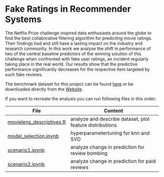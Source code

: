 # Fake Ratings in Recommender Systems

The Netflix Prize challenge inspired data enthusiasts around the globe to find the best collaborative filtering algorithm for predicting movie ratings.  Their findings had and still have a lasting impact on the industry and research community.  In this work we analyse the shift in performance of two of the central baseline predictors of the winning solution of this challenge when confronted with fake user ratings,  an incident regularly taking place in the real world.  Our results show that the predictive performance significantly decreases for the respective item targeted by such fake reviews.

The benchmark dataset for this project can be found [here](data/ml-100k/u.data) or be downloaded directly from the [Website](https://grouplens.org/datasets/movielens/100k/).

If you want to recreate the analysis you can run following files in this order:

| File                                                 | Content                                                  |
|------------------------------------------------------|----------------------------------------------------------|
| [movielens_descriptives.R](movielens_descriptives.R) | analyze and describe dataset, plot feature distributions |
| [model_selection.ipynb](model_selection.ipynb)       | hyperparametertuning for knn and SVD                     |
| [scenario1.ipynb](scenario1.ipynb)                   | analyze change in prediction for review bombing          |
| [scenario2.ipynb](scenario2.ipynb)                   | analyze change in prediction for paid reviews            |
